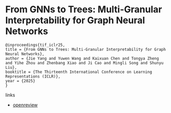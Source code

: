 # From GNNs to Trees: Multi-Granular Interpretability for Graph Neural Networks

```
@inproceedings{tif_iclr25,
title = {From GNNs to Trees: Multi-Granular Interpretability for Graph Neural Networks},
author = {Jie Yang and Yuwen Wang and Kaixuan Chen and Tongya Zheng and Yihe Zhou and Zhenbang Xiao and Ji Cao and Mingli Song and Shunyu Liu},
booktitle = {The Thirteenth International Conference on Learning Representations (ICLR)},
year = {2025}
}
```

links
- [openreview](https://openreview.net/forum?id=KEUPk0wXXe)
